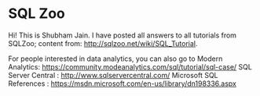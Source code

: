# SQL Zoo
Hi! This is Shubham Jain. I have posted all answers to all tutorials from SQLZoo; content from: http://sqlzoo.net/wiki/SQL_Tutorial. 

For people interested in data analytics, you can also go to 
	Modern Analytics: https://community.modeanalytics.com/sql/tutorial/sql-case/
	SQL Server Central : http://www.sqlservercentral.com/
	Microsoft SQL References : https://msdn.microsoft.com/en-us/library/dn198336.aspx
 